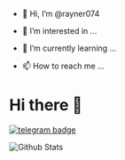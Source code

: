 - 👋 Hi, I’m @rayner074
- 👀 I’m interested in ...
- 🌱 I’m currently learning ...

- 📫 How to reach me ...

<!---
rayner074/rayner074 is a ✨ special ✨ repository because its `README.md` (this file) appears on your GitHub profile.
You can click the Preview link to take a look at your changes.
--->
# Hi there 👋
[![telegram badge](https://img.shields.io/badge/Albert-Einstein-30302f?style=flat&logo=telegram)](https://t.me/rayner74)

<!-- ![Hits](https://hits.seeyoufarm.com/api/count/incr/badge.svg?url=https://github.com/rayner074/)

 - 🛩 Instrested in Coding but don't know anything😁
- 📚 Still Studiying..😄
- ⚡ fact: I am ultra Noob😌
- 📫 How to reach me: Telegram - [@rayner74](https://telegram.me/AlbertEinstein_TG)-->

![Github Stats](https://github-readme-stats.vercel.app/api?username=rayner074&show_icons=true&include_all_commits=true&cache_seconds=86400&theme=radica)
